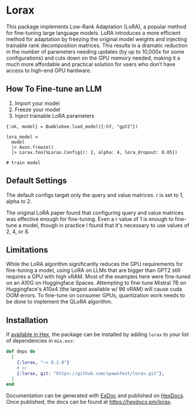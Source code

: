 # Lorax

This package implements Low-Rank Adaptation (LoRA), a popular method for fine-tuning large language models.
LoRA introduces a more efficient method for adaptation by freezing the original model weights and injecting trainable rank decomposition matrices. This results in a dramatic reduction in the number of parameters needing updates (by up to 10,000x for some configurations) and cuts down on the GPU memory needed, making it a much more affordable and practical solution for users who don’t have access to high-end GPU hardware.

## How To Fine-tune an LLM

1. Import your model
2. Freeze your model
3. Inject trainable LoRA parameters

```
{:ok, model} = Bumblebee.load_model({:hf, "gpt2"})

lora_model =
  model
  |> Axon.freeze()
  |> Lorax.foo(%Lorax.Config{r: 2, alpha: 4, lora_dropout: 0.05})

# train model
```

## Default Settings

The default configs target only the query and value matrices.
r is set to 1, alpha to 2.

The original LoRA paper found that configuring query and value matrices was effective enough for fine-tuning. Even a r value of 1 is enough to fine-tune a model, though in practice I found that it's necessary to use values of 2, 4, or 8.   

## Limitations

While the LoRA algorithm significantly reduces the GPU requirements for fine-tuning a model, using LoRA on LLMs that are bigger than GPT2 still requires a GPU with high vRAM. Most of the examples here were fine-tuned on an A10G on Huggingface Spaces. Attempting to fine-tune Mistral 7B on Huggingface's A10x4 (the largest available w/ 96 vRAM) will cause cuda OOM errors. To fine-tune on consumer GPUs, quantization work needs to be done to implement the QLoRA algorithm.

## Installation

If [available in Hex](https://hex.pm/docs/publish), the package can be installed
by adding `lorax` to your list of dependencies in `mix.exs`:

```elixir
def deps do
  [
    {:lorax, "~> 0.1.0"}
    # or
    {:lorax, git: "https://github.com/spawnfest/lorax.git"},
  ]
end
```

Documentation can be generated with [ExDoc](https://github.com/elixir-lang/ex_doc)
and published on [HexDocs](https://hexdocs.pm). Once published, the docs can
be found at <https://hexdocs.pm/lorax>.

